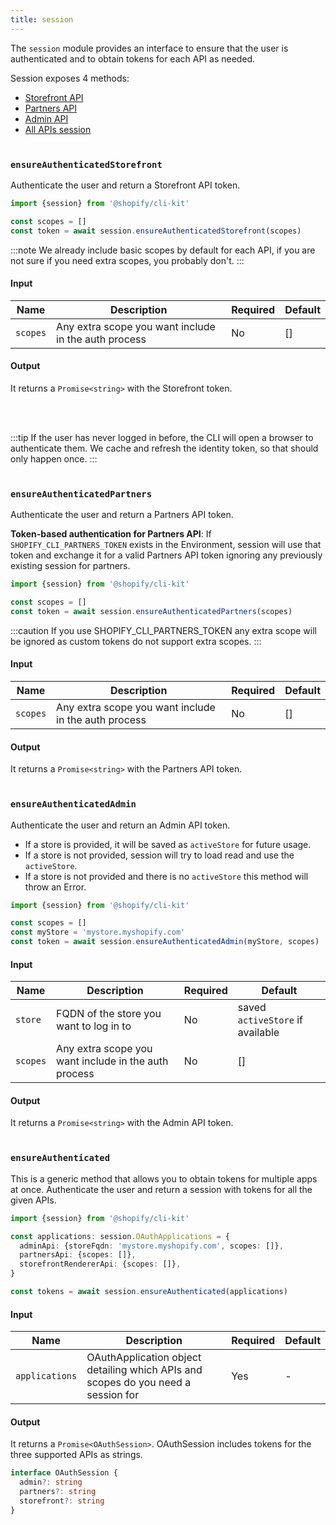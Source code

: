 ```yaml
---
title: session
---
```


The `session` module provides an interface to ensure that the user is authenticated and to obtain tokens for each API as needed.


Session exposes 4 methods:
- [Storefront API](#ensureauthenticatedstorefront)
- [Partners API](#ensureauthenticatedpartners)
- [Admin API](#ensureauthenticatedadmin)
- [All APIs session](#ensureauthenticated)
<br/><br/>

### `ensureAuthenticatedStorefront`

Authenticate the user and return a Storefront API token.

```ts
import {session} from '@shopify/cli-kit'

const scopes = []
const token = await session.ensureAuthenticatedStorefront(scopes)
```

:::note
We already include basic scopes by default for each API, if you are not sure if you need extra scopes, you probably don't.
:::

#### Input

| Name | Description | Required | Default |
| --- | -- | --- | --- |
| `scopes` | Any extra scope you want include in the auth process | No | [] |

#### Output

It returns a `Promise<string>` with the Storefront token.

<br/><br/>

:::tip
If the user has never logged in before, the CLI will open a browser to authenticate them. We cache and refresh the identity token, so that should only happen once.
:::
<br/><br/>

### `ensureAuthenticatedPartners`

Authenticate the user and return a Partners API token.

**Token-based authentication for Partners API**:
If `SHOPIFY_CLI_PARTNERS_TOKEN` exists in the Environment, session will use that token and exchange it for a valid Partners API token ignoring any previously existing session for partners.

```ts
import {session} from '@shopify/cli-kit'

const scopes = []
const token = await session.ensureAuthenticatedPartners(scopes)
```

:::caution
If you use SHOPIFY_CLI_PARTNERS_TOKEN any extra scope will be ignored as custom tokens do not support extra scopes.
:::

#### Input

| Name | Description | Required | Default |
| --- | -- | --- | --- |
| `scopes` | Any extra scope you want include in the auth process | No | [] |

#### Output

It returns a `Promise<string>` with the Partners API token.
<br/><br/>


### `ensureAuthenticatedAdmin`

Authenticate the user and return an Admin API token.
- If a store is provided, it will be saved as `activeStore` for future usage.
- If a store is not provided, session will try to load read and use the `activeStore`.
- If a store is not provided and there is no `activeStore` this method will throw an Error.

```ts
import {session} from '@shopify/cli-kit'

const scopes = []
const myStore = 'mystore.myshopify.com'
const token = await session.ensureAuthenticatedAdmin(myStore, scopes)
```

#### Input

| Name | Description | Required | Default |
| --- | -- | --- | --- |
| `store` | FQDN of the store you want to log in to | No | saved `activeStore` if available |
| `scopes` | Any extra scope you want include in the auth process | No | [] |

#### Output

It returns a `Promise<string>` with the Admin API token.
<br/><br/>


### `ensureAuthenticated`

This is a generic method that allows you to obtain tokens for multiple apps at once.
Authenticate the user and return a session with tokens for all the given APIs.

```ts
import {session} from '@shopify/cli-kit'

const applications: session.OAuthApplications = {
  adminApi: {storeFqdn: 'mystore.myshopify.com', scopes: []},
  partnersApi: {scopes: []},
  storefrontRendererApi: {scopes: []},
}

const tokens = await session.ensureAuthenticated(applications)
```

#### Input

| Name | Description | Required | Default |
| --- | -- | --- | --- |
| `applications` | OAuthApplication object detailing which APIs and scopes do you need a session for | Yes | - |

#### Output

It returns a `Promise<OAuthSession>`. OAuthSession includes tokens for the three supported APIs as strings.

```ts
interface OAuthSession {
  admin?: string
  partners?: string
  storefront?: string
}
```

